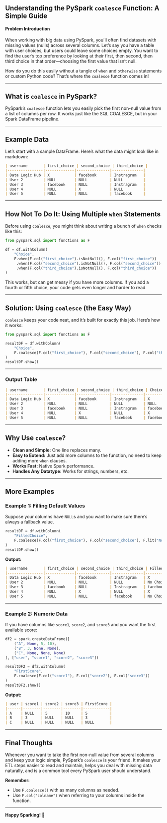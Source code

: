## Understanding the PySpark `coalesce` Function: A Simple Guide

#### Problem Introduction

When working with big data using PySpark, you'll often find datasets with missing values (nulls) across several columns. Let’s say you have a table with user choices, but users could leave some choices empty. You want to find the user’s top preference by looking at their first, then second, then third choice in that order—choosing the first value that isn’t null.

How do you do this easily without a tangle of `when` and `otherwise` statements or custom Python code? That’s where the `coalesce` function comes in!

---

## What is `coalesce` in PySpark?

PySpark’s `coalesce` function lets you easily pick the first non-null value from a list of columns per row. It works just like the SQL COALESCE, but in your Spark DataFrame pipeline.

---

## Example Data

Let’s start with a sample DataFrame. Here’s what the data might look like in markdown:

```markdown
| username       | first_choice | second_choice | third_choice |
|----------------|-------------|---------------|--------------|
| Data Logic Hub | X           | facebook      | Instragram   |
| User 2         | NULL        | NULL          | NULL         |
| User 3         | facebook    | NULL          | Instragram   |
| User 4         | NULL        | X             | NULL         |
| User 5         | NULL        | NULL          | facebook     |
```

---

## How Not To Do It: Using Multiple `when` Statements

Before using `coalesce`, you might think about writing a bunch of `when` checks like this:

```python
from pyspark.sql import functions as F

df = df.withColumn(
    "Choice",
    F.when(F.col("first_choice").isNotNull(), F.col("first_choice"))
     .when(F.col("second_choice").isNotNull(), F.col("second_choice"))
     .when(F.col("third_choice").isNotNull(), F.col("third_choice"))
)
```

This works, but can get messy if you have more columns. If you add a fourth or fifth choice, your code gets even longer and harder to read.

---

## Solution: Using `coalesce` (the Easy Way)

`coalesce` keeps your code neat, and it’s built for exactly this job. Here’s how it works:

```python
from pyspark.sql import functions as F

resultDF = df.withColumn(
    "Choice",
    F.coalesce(F.col("first_choice"), F.col("second_choice"), F.col("third_choice"))
)
resultDF.show()
```

---

### Output Table

```markdown
| username       | first_choice | second_choice | third_choice | Choice   |
|----------------|-------------|---------------|--------------|----------|
| Data Logic Hub | X           | facebook      | Instragram   | X        |
| User 2         | NULL        | NULL          | NULL         | NULL     |
| User 3         | facebook    | NULL          | Instragram   | facebook |
| User 4         | NULL        | X             | NULL         | X        |
| User 5         | NULL        | NULL          | facebook     | facebook |
```

---

## Why Use `coalesce`?

- **Clean and Simple:** One line replaces many.
- **Easy to Extend:** Just add more columns to the function, no need to keep adding more `when` clauses.
- **Works Fast:** Native Spark performance.
- **Handles Any Datatype:** Works for strings, numbers, etc.

---

## More Examples

### Example 1: Filling Default Values

Suppose your columns have `NULL`s and you want to make sure there’s always a fallback value.

```python
resultDF = df.withColumn(
    "FilledChoice",
    F.coalesce(F.col("first_choice"), F.col("second_choice"), F.lit("No Choice Given"))
)
resultDF.show()
```

**Output:**

```markdown
| username       | first_choice | second_choice | third_choice | FilledChoice     |
|----------------|-------------|---------------|--------------|------------------|
| Data Logic Hub | X           | facebook      | Instragram   | X                |
| User 2         | NULL        | NULL          | NULL         | No Choice Given  |
| User 3         | facebook    | NULL          | Instragram   | facebook         |
| User 4         | NULL        | X             | NULL         | X                |
| User 5         | NULL        | NULL          | facebook     | No Choice Given  |
```

---

### Example 2: Numeric Data

If you have columns like `score1`, `score2`, and `score3` and you want the first available score:

```python
df2 = spark.createDataFrame([
    ("A", None, 5, 10),
    ("B", 3, None, None),
    ("C", None, None, None)
], ["user", "score1", "score2", "score3"])

resultDF2 = df2.withColumn(
    "FirstScore",
    F.coalesce(F.col("score1"), F.col("score2"), F.col("score3"))
)
resultDF2.show()
```

**Output:**

```markdown
| user | score1 | score2 | score3 | FirstScore |
|------|--------|--------|--------|------------|
| A    | NULL   | 5      | 10     | 5          |
| B    | 3      | NULL   | NULL   | 3          |
| C    | NULL   | NULL   | NULL   | NULL       |
```

---

## Final Thoughts

Whenever you want to take the first non-null value from several columns and keep your logic simple, PySpark’s `coalesce` is your friend. It makes your ETL steps easier to read and maintain, helps you deal with missing data naturally, and is a common tool every PySpark user should understand.

**Remember:**
- Use `F.coalesce()` with as many columns as needed.
- Use `F.col("colname")` when referring to your columns inside the function.

---

**Happy Sparking!** 🚀